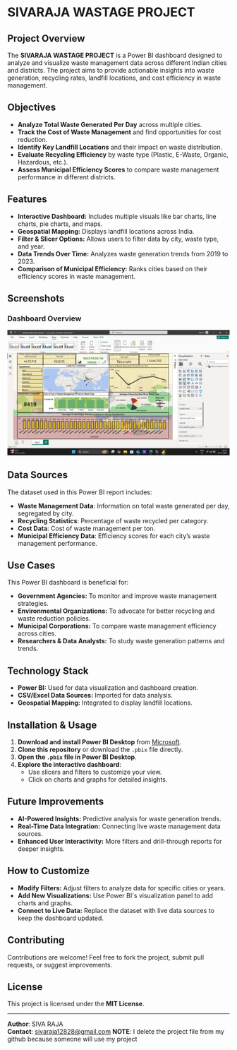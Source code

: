 # **SIVARAJA WASTAGE PROJECT**

## **Project Overview**
The **SIVARAJA WASTAGE PROJECT** is a Power BI dashboard designed to analyze and visualize waste management data across different Indian cities and districts. The project aims to provide actionable insights into waste generation, recycling rates, landfill locations, and cost efficiency in waste management.

## **Objectives**
- **Analyze Total Waste Generated Per Day** across multiple cities.
- **Track the Cost of Waste Management** and find opportunities for cost reduction.
- **Identify Key Landfill Locations** and their impact on waste distribution.
- **Evaluate Recycling Efficiency** by waste type (Plastic, E-Waste, Organic, Hazardous, etc.).
- **Assess Municipal Efficiency Scores** to compare waste management performance in different districts.

## **Features**
- **Interactive Dashboard:** Includes multiple visuals like bar charts, line charts, pie charts, and maps.
- **Geospatial Mapping:** Displays landfill locations across India.
- **Filter & Slicer Options:** Allows users to filter data by city, waste type, and year.
- **Data Trends Over Time:** Analyzes waste generation trends from 2019 to 2023.
- **Comparison of Municipal Efficiency:** Ranks cities based on their efficiency scores in waste management.

## **Screenshots**
### **Dashboard Overview**
![Dashboard Overview](https://github.com/sivaraja777/-Waste-Management-Analysis-in-India---PowerBI-/blob/main/Screenshot%202025-03-25%20203730.png)

## **Data Sources**
The dataset used in this Power BI report includes:
- **Waste Management Data**: Information on total waste generated per day, segregated by city.
- **Recycling Statistics**: Percentage of waste recycled per category.
- **Cost Data**: Cost of waste management per ton.
- **Municipal Efficiency Data**: Efficiency scores for each city’s waste management performance.

## **Use Cases**
This Power BI dashboard is beneficial for:
- **Government Agencies:** To monitor and improve waste management strategies.
- **Environmental Organizations:** To advocate for better recycling and waste reduction policies.
- **Municipal Corporations:** To compare waste management efficiency across cities.
- **Researchers & Data Analysts:** To study waste generation patterns and trends.

## **Technology Stack**
- **Power BI:** Used for data visualization and dashboard creation.
- **CSV/Excel Data Sources:** Imported for data analysis.
- **Geospatial Mapping:** Integrated to display landfill locations.

## **Installation & Usage**
1. **Download and install Power BI Desktop** from [Microsoft](https://powerbi.microsoft.com/).
2. **Clone this repository** or download the `.pbix` file directly.
3. **Open the `.pbix` file in Power BI Desktop**.
4. **Explore the interactive dashboard**:
   - Use slicers and filters to customize your view.
   - Click on charts and graphs for detailed insights.


## **Future Improvements**
- **AI-Powered Insights:** Predictive analysis for waste generation trends.
- **Real-Time Data Integration:** Connecting live waste management data sources.
- **Enhanced User Interactivity:** More filters and drill-through reports for deeper insights.

## **How to Customize**
- **Modify Filters:** Adjust filters to analyze data for specific cities or years.
- **Add New Visualizations:** Use Power BI's visualization panel to add charts and graphs.
- **Connect to Live Data:** Replace the dataset with live data sources to keep the dashboard updated.

## **Contributing**
Contributions are welcome! Feel free to fork the project, submit pull requests, or suggest improvements.

## **License**
This project is licensed under the **MIT License**.

---
**Author**: SIVA RAJA  
**Contact**: sivaraja12828@gmail.com
**NOTE**: I delete the project file from my github because someone will use my project

